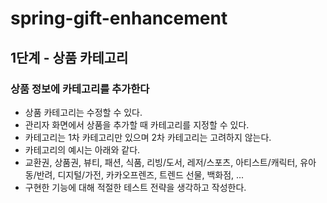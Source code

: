 # spring-gift-enhancement

## 1단계 - 상품 카테고리
### 상품 정보에 카테고리를 추가한다

- 상품 카테고리는 수정할 수 있다.
- 관리자 화면에서 상품을 추가할 때 카테고리를 지정할 수 있다.
- 카테고리는 1차 카테고리만 있으며 2차 카테고리는 고려하지 않는다. 
- 카테고리의 예시는 아래와 같다. 
- 교환권, 상품권, 뷰티, 패션, 식품, 리빙/도서, 레저/스포츠, 아티스트/캐릭터, 유아동/반려, 디지털/가전, 카카오프렌즈, 트렌드 선물, 백화점, ...
- 구현한 기능에 대해 적절한 테스트 전략을 생각하고 작성한다.